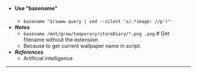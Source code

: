 - #### Use "basename"
    - `basename "$(swww query | sed --silent 's/.*image: //p')"`
- ***Notes***
    - `basename /mnt/grow/temporary/storeDiary/*.png .png` # Get filename without the extension
    - Because to get current wallpaper name in script.
- ***References***
    - Artificial intelligence
- ---
